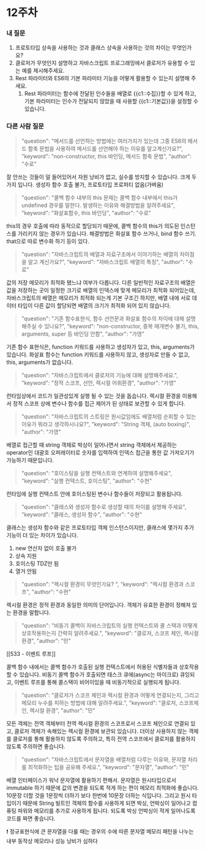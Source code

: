 # 12주차

### 내 질문

1. 프로토타입 상속을 사용하는 것과 클래스 상속을 사용하는 것의 차이는 무엇인가요?
2. 클로저가 무엇인지 설명하고 자바스크립트 프로그래밍에서 클로저가 유용할 수 있는 예를 제시해주세요.
3. Rest 파라미터와 ES6의 기본 파라미터 기능을 어떻게 활용할 수 있는지 설명해 주세요.
   1. Rest 파라미터는 함수에 전달된 인수들을 배열로 {{c1::수집}}할 수 있게 하고, 기본 파라미터는 인수가 전달되지 않았을 때 사용할 {{c1::기본값}}을 설정할 수 있습니다.

### 다른 사람 질문

> "question": "메서드를 선언하는 방법에는 여러가지가 있는데 그중 ES6의 메서드 함축 문법을 사용하여 메서드를 선언해야 하는 이유를 알고계신가요?",
> "keyword": "non-constructor, this 바인딩, 메서드 함축 문법",
> "author": "수로"

잘 안쓰는 것들이 덜 들어있어서 자원 낭비가 없고, 실수를 방지할 수 있습니다. 크게 두가지 입니다. 생성자 함수 호출 불가, 프로토타입 프로퍼티 없음(가벼움)

> "question": "콜백 함수 내부의 this 문제는 콜백 함수 내부에서 this가 undefined 경우를 말한다. 발생하는 이유와 해결방법을 알려주세요",
> "keyword": "화살표함수, this 바인딩",
> "author": "수로"

this의 경우 호출에 따라 동적으로 할당되기 때문에, 콜백 함수의 this가 의도된 인스턴스를 가리키지 않는 경우가 있습니다.
해결방법은 화살표 함수 쓰거나, bind 함수 쓰기. that으로 따로 변수화 하기 등이 있다.

> "question": "자바스크립트의 배열과 자료구조에서 이야기하는 배열의 차이점을 알고 계신가요?",
> "keyword": "자바스크립트 배열의 특징",
> "author": "수로"

값의 저장 메모리가 최적화 됐느냐 여부가 다릅니다.
다른 일반적인 자료구조의 배열은 값을 저장하는 곳이 일정한 크기로 배열의 인덱스에 맞게 메모리가 최적화 되어있는데, 자바스크립트의 배열은 메모리가 최적화 되는게 기본 구조긴 하지만, 배열 내에 서로 데이터 타입이 다른 값이 할당되면 배열의 크기가 최적화 되어 있지 않습니다.

> "question": "기존 함수표현식, 함수 선언문과 화살표 함수의 차이에 대해 설명해주실 수 있나요?",
> "keyword": "non-constructor, 중복 매개변수 불가, this, arguments, super 등 바인딩 안함",
> "author": "가영"

기존 함수 표현식은, function 키워드를 사용하고 생성자가 있고, this, arguments가 있습니다.
화살표 함수는 function 키워드를 사용하지 않고, 생성자로 만들 수 없고, this, arguments가 없습니다.

> "question": "자바스크립트에서 클로저의 기능에 대해 설명해주세요.",
> "keyword": "정적 스코프, 선언, 렉시컬 어휘환경",
> "author": "가영"

런타임상에서 코드가 일관성있게 실행 될 수 있는 것을 돕습니다. 렉시컬 환경을 이용해서 정적 스코프 상에 변수나 함수를 접근 제어가 된 상태로 보관할 수 있게 합니다.

> "question": "자바스크립트의 스트링은 원시값임에도 배열처럼 순회할 수 있는 이유가 뭐라고 생각하시나요?",
> "keyword": "String 객체, (auto boxing)",
> "author": "가영"

배열로 접근할 때 string 객체로 박싱이 일어나면서 string 객체에서 제공하는 operator인 대괄호 오퍼레이터로 숫자를 입력하여 인덱스 접근을 통한 값 가져오기가 가능하기 때문입니다.

> "question": "호이스팅을 실행 컨택스트와 연계하여 설명해주세요",
> "keyword": "실행 컨텍스트, 호이스팅",
> "author": "수현"

런타임에 실행 컨텍스트 안에 호이스팅된 변수나 함수들이 저장되고 활용됩니다.

> "question": "클래스와 생성자 함수로 생성할 때의 차이를 설명해 주세요",
> "keyword": "클래스, 생성자 함수",
> "author": "수현"

클래스는 생성자 함수와 같은 프로토타입 객체 인스턴스이지만, 클래스에 몇가지 추가 기능이 더 있는 차이가 있습니다.

1. new 연산자 없이 호출 불가
2. 상속 지원
3. 호이스팅 TDZ만 됨
4. 열거 안됨

> "question": "렉시컬 환경이 무엇인가요? ",
> "keyword": "렉시컬 환경과 스코프",
> "author": "수현"

렉시컬 환경은 정적 환경과 동일한 의미의 단어입니다. 객체가 유효한 환경이 정해져 있는 환경을 말합니다.

> "question": "비동기 콜백이 자바스크립트의 실행 컨텍스트와 콜 스택과 어떻게 상호작용하는지 간략히 알려주세요.",
> "keyword": "클로저, 스코프 체인, 렉시컬 환경",
> "author": "민"

[[533 - 이벤트 루프]]

콜백 함수 내에서는 콜백 함수가 호출된 실행 컨텍스트에서 허용된 식별자들과 상호작용 할 수 있습니다.
비동기 콜백 함수가 호출되면 태스크 큐에(async는 마이크로) 큐잉되고, 이벤트 루프를 통해 콜스택이 비어이있을 때 비동기적으로 실행되게 됩니다.

> "question": "클로저가 스코프 체인과 렉시컬 환경과 어떻게 연결되는지, 그리고 메모리 누수를 피하는 방법에 대해 알려주세요.",
> "keyword": "클로저, 스코프체인, 렉시컬 환경",
> "author": "민"

모든 객체는 전역 객체부터 전역 렉시컬 환경의 스코프로서 스코프 체인으로 연결되 있고, 클로저 객체가 속해있는 렉시컬 환경에 보관되 있습니다.
더이상 사용하지 않는 객체를 클로저를 통해 활용하지 않도록 주의하고, 특히 전역 스코프에서 클로저를 활용하지 않도록 주의하면 좋습니다.

> "question": "자바스크립트에서 문자열을 배열처럼 다루는 이유와, 문자열 처리를 최적화하는 팁을 공유해 주세요.",
> "keyword": "문자열",
> "author": "민"

배열 인터페이스가 워낙 문자열에 활용하기 편해서.
문자열은 원시타입으로서 immutable 하기 때문에 값의 변경을 되도록 적게 하는 편이 메모리 최적화에 좋습니다. 10문장 더할 것을 1문장씩 더하기 보다 한번에 10문장 더하는 식입니다.
그리고 원시 타입이기 때문에 String 빌트인 객체의 함수를 사용하게 되면 박싱, 언박싱이 일어나고 컴퓨팅 파워와 메모리를 추가로 사용하게 됩니다. 되도록 박싱 언박싱이 적게 일어나도록 코드를 짜면 좋습니다.

❗ 정규표현식에 큰 문자열을 다룰 때는 경우의 수에 따른 문자열 메모리 패턴을 나누는 내부 동작상 메모리나 성능 낭비가 심하다
